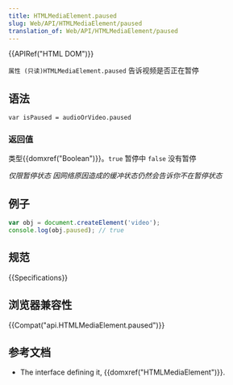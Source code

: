```yaml
---
title: HTMLMediaElement.paused
slug: Web/API/HTMLMediaElement/paused
translation_of: Web/API/HTMLMediaElement/paused
---
```

{{APIRef("HTML DOM")}}

`属性 (只读)HTMLMediaElement.paused` 告诉视频是否正在暂停

## 语法

```plain
var isPaused = audioOrVideo.paused
```

### 返回值

类型{{domxref("Boolean")}}。`true` 暂停中 `false` 没有暂停

_仅限暂停状态 因网络原因造成的缓冲状态仍然会告诉你不在暂停状态_

## 例子

```js
var obj = document.createElement('video');
console.log(obj.paused); // true
```

## 规范

{{Specifications}}

## 浏览器兼容性

{{Compat("api.HTMLMediaElement.paused")}}

## 参考文档

- The interface defining it, {{domxref("HTMLMediaElement")}}.
